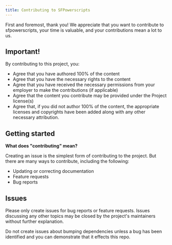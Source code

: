 ```yaml
---
title: Contributing to SFPowerscripts
---
```


<p>First and foremost, thank you! We appreciate that you want to contribute to sfpowerscripts, your time is valuable, and your contributions mean a lot to us.</p>
<h2 id="important-">Important!</h2>
<p>By contributing to this project, you:</p>
<ul>
<li>Agree that you have authored 100% of the content</li>
<li>Agree that you have the necessary rights to the content</li>
<li>Agree that you have received the necessary permissions from your employer to make the contributions (if applicable)</li>
<li>Agree that the content you contribute may be provided under the Project license(s)</li>
<li>Agree that, if you did not author 100% of the content, the appropriate licenses and copyrights have been added along with any other necessary attribution.</li>
</ul>
<h2 id="getting-started">Getting started</h2>
<p><strong>What does "contributing" mean?</strong></p>
<p>Creating an issue is the simplest form of contributing to the project. But there are many ways to contribute, including the following:</p>
<ul>
<li>Updating or correcting documentation</li>
<li>Feature requests</li>
<li>Bug reports</li>
</ul>
<h2 id="issues">Issues</h2>
<p>Please only create issues for bug reports or feature requests. Issues discussing any other topics may be closed by the project's maintainers without further explanation.</p>
<p>Do not create issues about bumping dependencies unless a bug has been identified and you can demonstrate that it effects this repo.</p>
